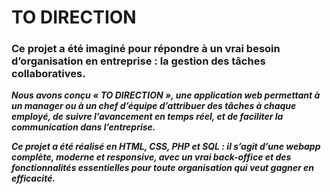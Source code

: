 # TO DIRECTION

### Ce projet a été imaginé pour répondre à un vrai besoin d’organisation en entreprise : la gestion des tâches collaboratives.

***Nous avons conçu « TO DIRECTION », une application web permettant à un manager ou à un chef d’équipe d’attribuer des tâches à chaque employé, de suivre l’avancement en temps réel, et de faciliter la communication dans l’entreprise.***

***Ce projet a été réalisé en HTML, CSS, PHP et SQL : il s’agit d’une webapp complète, moderne et responsive, avec un vrai back-office et des fonctionnalités essentielles pour toute organisation qui veut gagner en efficacité.***